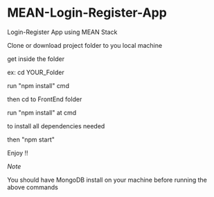 # MEAN-Login-Register-App
Login-Register App using MEAN Stack 

Clone or download project folder to you local machine

get inside the folder

ex: cd YOUR_Folder

run "npm install" cmd

then cd to FrontEnd folder

run "npm install" at cmd

to install all dependencies needed

then "npm start" 

Enjoy !!

*Note*

You should have MongoDB install on your machine before running the above commands
